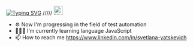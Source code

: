 [![Typing SVG](https://readme-typing-svg.herokuapp.com?color=%2336BCF7&lines=Hi,there+I'm+Svetlana)](https://git.io/typing-svg) 
/////
<img src="https://user-images.githubusercontent.com/1303154/88677602-1635ba80-d120-11ea-84d8-d263ba5fc3c0.gif" width="24px" alt="hi">



- ⚙️ Now I'm progressing in the field of test automation
- 👩🏻‍💻 I’m currently learning language JavaScript
- 📫 How to reach me https://www.linkedin.com/in/svetlana-yatskevich


